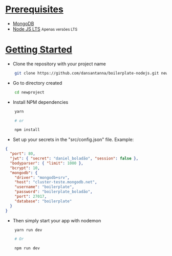 # [Prerequisites](#prerequisites)

- [MongoDB](https://www.mongodb.com/download-center/community)
- [Node JS LTS](http://nodejs.org) <small> Apenas versões LTS </small>

# [Getting Started](#gettinStarted)

- Clone the repository with your project name

```bash
    git clone https://github.com/dansantanna/boilerplate-nodejs.git newproject
```

- Go to directory created

```bash
    cd newproject
```

- Install NPM dependencies

```bash
    yarn

    # or

    npm install
```

- Set up your secrets in the "src/config.json" file. Example:

```json
{
  "port": 80,
  "jwt": { "secret": "daniel_boladão", "session": false },
  "bodyparser": { "limit": 1000 },
  "bcrypt": 10,
  "mongodb": {
    "driver": "mongodb+srv",
    "host": "cluster-teste.mongodb.net",
    "username": "boilerplate",
    "password": "boilerplate_boladão",
    "port": 27017,
    "database": "boilerplate"
  }
}
```

- Then simply start your app with nodemon

```bash
    yarn run dev

    # Or

    npm run dev
```
